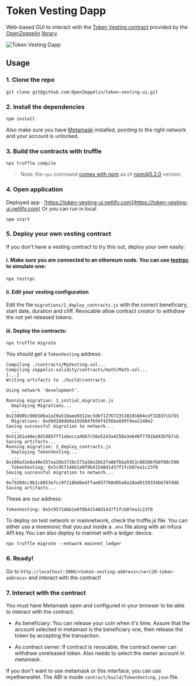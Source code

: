 # Token Vesting Dapp

Web-based GUI to interact with the [Token Vesting contract](https://github.com/OpenZeppelin/zeppelin-solidity/blob/master/contracts/token/ERC20/TokenVesting.sol) provided by the [OpenZeppelin](https://openzeppelin.org) [library](https://github.com/OpenZeppelin/zeppelin-solidity).

![Token Vesting Dapp](https://github.com/OpenZeppelin/token-vesting-ui/blob/master/example.png)

## Usage

### 1. Clone the repo
```
git clone git@github.com:OpenZeppelin/token-vesting-ui.git
```

### 2. Install the dependencies
```
npm install
```

Also make sure you have [Metamask](https://metamask.io/) installed, pointing to the right network and your account is unlocked.

### 3. Build the contracts with truffle
```
npx truffle compile
```
> Note: the `npx` command [comes with npm](https://medium.com/@maybekatz/introducing-npx-an-npm-package-runner-55f7d4bd282b) as of npm@5.2.0 version.

### 4. Open application
Deployed app :
[https://token-vesting-ui.netlify.com](https://token-vesting-ui.netlify.com)
Or you can run in local
```
npm start
```

### 5. Deploy your own vesting contract
If you don't have a vesting contract to try this out, deploy your own easily:

#### i. Make sure you are connected to an ethereum node. You can use [testrpc](https://github.com/ethereumjs/testrpc) to simulate one:
```
npx testrpc
```

#### ii. Edit your vesting configuration

Edit the file `migrations/2_deploy_contracts.js` with the correct beneficiary, start date, duration and cliff. 
Revocable allow contract creator to withdraw the not yet released tokens.

#### iii. Deploy the contracts:
```
npx truffle migrate
```

You should get a `TokenVesting` address:
```
Compiling ./contracts/MyVesting.sol...
Compiling zeppelin-solidity/contracts/math/Math.sol...
[...]
Writing artifacts to ./build/contracts

Using network 'development'.

Running migration: 1_initial_migration.js
  Deploying Migrations...
  ... 0x238905c90b586a1e29a510aee9312ec3dbf1276723510191604cdf32837cb755
  Migrations: 0xd9d268db0a1926847b50f4256be8d9f4ea2140e2
Saving successful migration to network...
  ... 0x51161a48ec8d18857ff1abecca4b67c56e5243a4258a3e640f7701bd43bfb7cb
Saving artifacts...
Running migration: 2_deploy_contracts.js
  Deploying TokenVesting...
  ... 0x100a31e8a48e357ea26b3720c573a56e2bb37a86fbba5953c88206f68f00c590
  TokenVesting: 0x5c95714bb1e0f0b41548d1437f1fcb07ea1c23f8
Saving successful migration to network...
  ... 0x79289cc9b1c8053e7cc9f218bd6edffae057768d85a0a10ad9159334b678fdd6
Saving artifacts...

```

These are our address:
```
TokenVesting: 0x5c95714bb1e0f0b41548d1437f1fcb07ea1c23f8
```

To deploy on test network or mainnetwork, check the truffle.js file. 
You can either use a mnemonic that you put inside a `.env` file along with an infura API key
You can also deploy to mainnet with a ledger device.

```
npx truffle migrate --network mainnet_ledger
```


### 6. Ready!
Go to `http://localhost:3000/<token-vesting-address>/<erc20-token-address>` and interact with the contract!


### 7. Interact with the contract

You must have Metamask open and configured in your browser to be able to interact with the contract.

- As beneficiary:
    You can release your coin when it's time. Assure that the account selected in metamast is the beneficiary one, then release the token by accepting the transaction. 

- As contract owner:
    If contract is revocable, the contract owner can withdraw unreleased token. Also needs to select the owner account in metamask.
    
If you don't want to use metamask or this interface, you can use myetherwallet. The ABI is inside `contract/build/TokenVesting.json` file.
